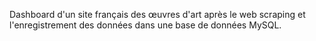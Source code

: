 Dashboard d'un site français des œuvres d'art après le web scraping et l'enregistrement des données dans une base de données MySQL.
